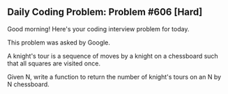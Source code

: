 ## Daily Coding Problem: Problem #606 [Hard]

Good morning! Here's your coding interview problem for today.

This problem was asked by Google.

A knight's tour is a sequence of moves by a knight on a chessboard such that all squares are visited once.

Given N, write a function to return the number of knight's tours on an N by N chessboard.

